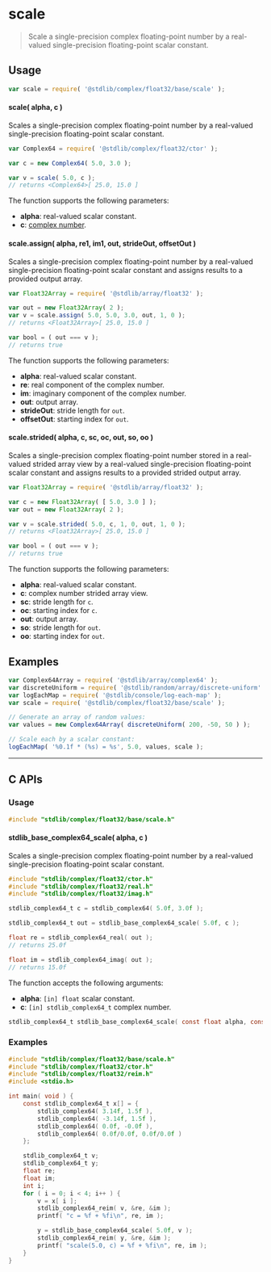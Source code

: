 <!--

@license Apache-2.0

Copyright (c) 2025 The Stdlib Authors.

Licensed under the Apache License, Version 2.0 (the "License");
you may not use this file except in compliance with the License.
You may obtain a copy of the License at

   http://www.apache.org/licenses/LICENSE-2.0

Unless required by applicable law or agreed to in writing, software
distributed under the License is distributed on an "AS IS" BASIS,
WITHOUT WARRANTIES OR CONDITIONS OF ANY KIND, either express or implied.
See the License for the specific language governing permissions and
limitations under the License.

-->

# scale

> Scale a single-precision complex floating-point number by a real-valued single-precision floating-point scalar constant.

<section class="intro">

</section>

<!-- /.intro -->

<section class="usage">

## Usage

```javascript
var scale = require( '@stdlib/complex/float32/base/scale' );
```

#### scale( alpha, c )

Scales a single-precision complex floating-point number by a real-valued single-precision floating-point scalar constant.

```javascript
var Complex64 = require( '@stdlib/complex/float32/ctor' );

var c = new Complex64( 5.0, 3.0 );

var v = scale( 5.0, c );
// returns <Complex64>[ 25.0, 15.0 ]
```

The function supports the following parameters:

-   **alpha**: real-valued scalar constant.
-   **c**: [complex number][@stdlib/complex/float32/ctor].

#### scale.assign( alpha, re1, im1, out, strideOut, offsetOut )

Scales a single-precision complex floating-point number by a real-valued single-precision floating-point scalar constant and assigns results to a provided output array.

```javascript
var Float32Array = require( '@stdlib/array/float32' );

var out = new Float32Array( 2 );
var v = scale.assign( 5.0, 5.0, 3.0, out, 1, 0 );
// returns <Float32Array>[ 25.0, 15.0 ]

var bool = ( out === v );
// returns true
```

The function supports the following parameters:

-   **alpha**: real-valued scalar constant.
-   **re**: real component of the complex number.
-   **im**: imaginary component of the complex number.
-   **out**: output array.
-   **strideOut**: stride length for `out`.
-   **offsetOut**: starting index for `out`.

#### scale.strided( alpha, c, sc, oc, out, so, oo )

Scales a single-precision complex floating-point number stored in a real-valued strided array view by a real-valued single-precision floating-point scalar constant and assigns results to a provided strided output array.

```javascript
var Float32Array = require( '@stdlib/array/float32' );

var c = new Float32Array( [ 5.0, 3.0 ] );
var out = new Float32Array( 2 );

var v = scale.strided( 5.0, c, 1, 0, out, 1, 0 );
// returns <Float32Array>[ 25.0, 15.0 ]

var bool = ( out === v );
// returns true
```

The function supports the following parameters:

-   **alpha**: real-valued scalar constant.
-   **c**: complex number strided array view.
-   **sc**: stride length for `c`.
-   **oc**: starting index for `c`.
-   **out**: output array.
-   **so**: stride length for `out`.
-   **oo**: starting index for `out`.

</section>

<!-- /.usage -->

<section class="examples">

## Examples

<!-- eslint no-undef: "error" -->

```javascript
var Complex64Array = require( '@stdlib/array/complex64' );
var discreteUniform = require( '@stdlib/random/array/discrete-uniform' );
var logEachMap = require( '@stdlib/console/log-each-map' );
var scale = require( '@stdlib/complex/float32/base/scale' );

// Generate an array of random values:
var values = new Complex64Array( discreteUniform( 200, -50, 50 ) );

// Scale each by a scalar constant:
logEachMap( '%0.1f * (%s) = %s', 5.0, values, scale );
```

</section>

<!-- /.examples -->

<!-- C interface documentation. -->

* * *

<section class="c">

## C APIs

<!-- Section to include introductory text. Make sure to keep an empty line after the intro `section` element and another before the `/section` close. -->

<section class="intro">

</section>

<!-- /.intro -->

<!-- C usage documentation. -->

<section class="usage">

### Usage

```c
#include "stdlib/complex/float32/base/scale.h"
```

#### stdlib_base_complex64_scale( alpha, c )

Scales a single-precision complex floating-point number by a real-valued single-precision floating-point scalar constant.

```c
#include "stdlib/complex/float32/ctor.h"
#include "stdlib/complex/float32/real.h"
#include "stdlib/complex/float32/imag.h"

stdlib_complex64_t c = stdlib_complex64( 5.0f, 3.0f );

stdlib_complex64_t out = stdlib_base_complex64_scale( 5.0f, c );

float re = stdlib_complex64_real( out );
// returns 25.0f

float im = stdlib_complex64_imag( out );
// returns 15.0f
```

The function accepts the following arguments:

-   **alpha**: `[in] float` scalar constant.
-   **c**: `[in] stdlib_complex64_t` complex number.

```c
stdlib_complex64_t stdlib_base_complex64_scale( const float alpha, const stdlib_complex64_t c );
```

</section>

<!-- /.usage -->

<!-- C API usage notes. Make sure to keep an empty line after the `section` element and another before the `/section` close. -->

<section class="notes">

</section>

<!-- /.notes -->

<!-- C API usage examples. -->

<section class="examples">

### Examples

```c
#include "stdlib/complex/float32/base/scale.h"
#include "stdlib/complex/float32/ctor.h"
#include "stdlib/complex/float32/reim.h"
#include <stdio.h>

int main( void ) {
    const stdlib_complex64_t x[] = {
        stdlib_complex64( 3.14f, 1.5f ),
        stdlib_complex64( -3.14f, 1.5f ),
        stdlib_complex64( 0.0f, -0.0f ),
        stdlib_complex64( 0.0f/0.0f, 0.0f/0.0f )
    };

    stdlib_complex64_t v;
    stdlib_complex64_t y;
    float re;
    float im;
    int i;
    for ( i = 0; i < 4; i++ ) {
        v = x[ i ];
        stdlib_complex64_reim( v, &re, &im );
        printf( "c = %f + %fi\n", re, im );

        y = stdlib_base_complex64_scale( 5.0f, v );
        stdlib_complex64_reim( y, &re, &im );
        printf( "scale(5.0, c) = %f + %fi\n", re, im );
    }
}
```

</section>

<!-- /.examples -->

</section>

<!-- /.c -->

<!-- Section for related `stdlib` packages. Do not manually edit this section, as it is automatically populated. -->

<section class="related">

</section>

<!-- /.related -->

<!-- Section for all links. Make sure to keep an empty line after the `section` element and another before the `/section` close. -->

<section class="links">

[@stdlib/complex/float32/ctor]: https://github.com/stdlib-js/complex/tree/main/float32/ctor

</section>

<!-- /.links -->
